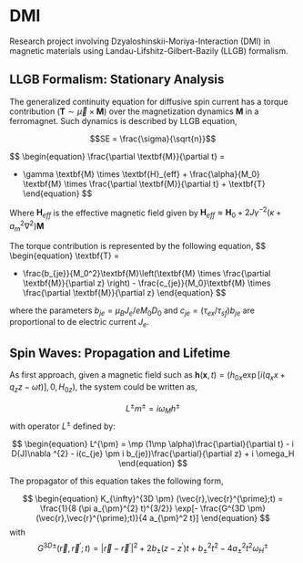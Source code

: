 # DMI
Research project involving Dzyaloshinskii-Moriya-Interaction (DMI) in magnetic materials using Landau-Lifshitz-Gilbert-Bazily (LLGB) formalism.

## LLGB Formalism: Stationary Analysis
The generalized continuity equation for diffusive spin current has a torque contribution ($\textbf{T} \sim \vec{\mu} \times \textbf{M}$) over the magnetization dynamics $\textbf{M}$ in a ferromagnet. Such dynamics is described by LLGB equation,
```math
SE = \frac{\sigma}{\sqrt{n}}
```
$$
\begin{equation}
  \frac{\partial \textbf{M}}{\partial t} =
  - \gamma \textbf{M} \times \textbf{H}_{eff} + \frac{\alpha}{M_0} \textbf{M} \times \frac{\partial \textbf{M}}{\partial t} + \textbf{T}
\end{equation}
$$

Where $\textbf{H}_{eff}$ is the effective magnetic field given by $\textbf{H}_{eff} \approx \textbf{H}_{0} + 2 J \gamma^{-2}(\kappa + a_{m}^{2} \nabla^{2})\textbf{M}$

The torque contribution is represented by the following equation,
$$
\begin{equation}
  \textbf{T} =
  - \frac{b_{je}}{M_0^2}\textbf{M}\left(\textbf{M} \times \frac{\partial \textbf{M}}{\partial z} \right) - \frac{c_{je}}{M_0}\textbf{M} \times \frac{\partial \textbf{M}}{\partial z}
\end{equation}
$$

where the parameters $b_{je} = \mu_{B}J_{e} / eM_0 D_0$ and $c_{je} = (\tau_{ex} / \tau_{sf})b_{je}$ are proportional to de electric current $J_e$.

## Spin Waves: Propagation and Lifetime

As first approach, given a magnetic field such as $\textbf{h}(\textbf{x},t) = (h_{0x}\exp[i(q_{x}x+q_{z}z-\omega t)],0,H_{0z})$, the system could be written as,

$$
\begin{equation}
 L^{\pm} m^{\pm} = i \omega_{M} h^{\pm}
\end{equation}
$$
with operator $L^{\pm}$ defined by:

$$
\begin{equation}
 L^{\pm} = \mp (1\mp \alpha)\frac{\partial}{\partial t} - i D(J)\nabla ^{2} - i(c_{je} \pm i b_{je})\frac{\partial}{\partial z} + i \omega_H
\end{equation}
$$

The propagator of this equation takes the following form,

$$
\begin{equation}
K_{\infty}^{3D \pm} (\vec{r},\vec{r}^{\prime};t)
= \frac{1}{8 (\pi a_{\pm}^{2} t)^{3/2}} \exp[- \frac{G^{3D \pm}(\vec{r},\vec{r}^{\prime};t)}{4 a_{\pm}^2 t}]
\end{equation}
$$
with
$$
G^{3D \pm}(\vec{r},\vec{r}^{\prime};t) = |\vec{r} - \vec{r}^{\prime}|^2 + 2b_{\pm}(z-z^\prime)t + b_{\pm}^2 t^2 - 4a_{\pm}^2 t^2 \omega_{H}^{\pm}
$$
